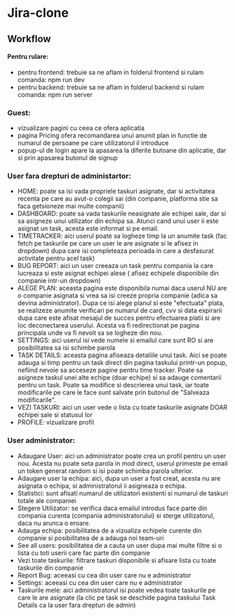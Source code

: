# Jira-clone

## Workflow
#### Pentru rulare:
- pentru frontend: trebuie sa ne aflam in folderul frontend si rulam comanda: npm run dev
- pentru backend: trebuie sa ne aflam in folderul backend si rulam comanda: npm run server
### Guest:
- vizualizare pagini cu ceea ce ofera aplicatia
- pagina Pricing ofera recomandarea unui anumit plan in functie de numarul de persoane pe care utilizatorul il introduce
- popup-ul de login apare la apasarea la diferite butoane din aplicatie, dar si prin apasarea butonul de signup

### User fara drepturi de administartor:
- HOME: poate sa isi vada propriele taskuri asignate, dar si activitatea recenta pe care au avut-o colegii sai (din companie, platforma stie sa faca getsioneze mai multe companii)
- DASHBOARD: poate sa vada taskurile neasignate ale echipei sale, dar si sa asigneze unui utilizator din echipa sa. Atunci cand unui user ii este asignat un task, acesta este informat si pe email.
- TIMETRACKER: aici userul poate sa logheze timp la un anumite task (fac fetch pe taskurile pe care un user le are asignate si le afisez in dropdown) dupa care isi completeaza perioada in care a desfasurat activitate pentru acel task)
- BUG REPORT: aici un user creeaza un task pentru compania la care lucreaza si este asignat echipei alese ( afisez echipele disponibile din companie intr-un dropdown)
- ALEGE PLAN: aceasta pagina este disponibila numai daca userul NU are o companie asignata si vrea sa isi creeze propria companie (adica sa devina administrator). Dupa ce isi alege planul si este "efectuata" plata, se realizeze anumite verificari pe numarul de card, cvv si data expirarii dupa care este afisat mesajul de succes pentru efectuarea platii si are loc deconectarea userului. Acesta va fi redirectionat pe pagina principala unde va fi nevoit sa se logheze din nou.
- SETTINGS: aici userul isi vede numele si emailul care sunt RO si are posibilitatea sa isi schimbe parola
- TASK DETAILS: aceasta pagina afiseaza detaliile unui task. Aici se poate adauga si timp pentru un task direct din pagina taskului printr-un popup, nefiind nevoie sa acceseze pagine pentru time tracker. Poate sa asigneze taskul unei alte echipe (doar echipe) si sa adauge comentarii pentru un task. Poate sa modifice si descrierea unui task, iar toate modificarile pe care le face sunt salvate prin butonul de "Salveaza modificarile".
- VEZI TASKURI: aici un user vede o lista cu toate taskurile asignate DOAR echipei sale si statusul lor
- PROFILE: vizualizare profil

### User administrator:
- Adaugare User: aici un administrator poate crea un profil pentru un user nou. Acesta nu poate seta parola in mod direct, userul primeste pe email un token generat random si isi poate schimba parola ulterior.
- Adaugare user la echipa: aici, dupa un user a fost creat, acesta nu are asignata o echipa, si administratorul ii asigneaza o echipa.
- Statistici: sunt afisati numarul de utilizatori existenti si numarul de taskuri totale ale companiei
- Stegere Utilizator: se verifica daca emailul introdus face parte din compania curenta (compania administratorului) si sterge utilizatorul, daca nu arunca o eroare.
-  Adauga echipa: posibilitatea de a vizualiza echipele curente din companie si posibilitatea de a adauga noi team-uri
-  See all users: posibilitatea de a cauta un user dupa mai multe filtre si o lista cu toti userii care fac parte din companie
-  Vezi toate taskurile: filtrare taskuri disponibile si afisare lista cu toate taskurile din companie
-  Report Bug: aceeasi cu cea din user care nu e administrator
-  Settings: aceeasi cu cea din user care nu e administrator
-  Taskurile mele: aici administratorul isi poate vedea toate taskurile pe care le are asignate (la clic pe task se deschide pagina taskului Task Details ca la user fara drepturi de admin)
